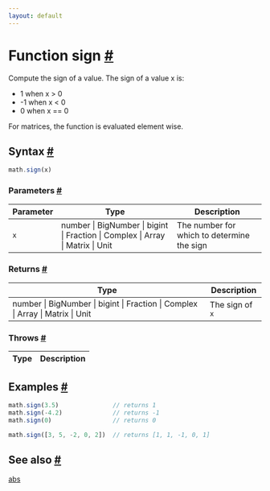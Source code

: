 ```yaml
---
layout: default
---
```


<!-- Note: This file is automatically generated from source code comments. Changes made in this file will be overridden. -->

<h1 id="function-sign">Function sign <a href="#function-sign" title="Permalink">#</a></h1>

Compute the sign of a value. The sign of a value x is:

-  1 when x > 0
- -1 when x < 0
-  0 when x == 0

For matrices, the function is evaluated element wise.


<h2 id="syntax">Syntax <a href="#syntax" title="Permalink">#</a></h2>

```js
math.sign(x)
```

<h3 id="parameters">Parameters <a href="#parameters" title="Permalink">#</a></h3>

Parameter | Type | Description
--------- | ---- | -----------
`x` | number &#124; BigNumber &#124; bigint &#124; Fraction &#124; Complex &#124; Array &#124; Matrix &#124; Unit |  The number for which to determine the sign

<h3 id="returns">Returns <a href="#returns" title="Permalink">#</a></h3>

Type | Description
---- | -----------
number &#124; BigNumber &#124; bigint &#124; Fraction &#124; Complex &#124; Array &#124; Matrix &#124; Unit |  The sign of `x`


<h3 id="throws">Throws <a href="#throws" title="Permalink">#</a></h3>

Type | Description
---- | -----------


<h2 id="examples">Examples <a href="#examples" title="Permalink">#</a></h2>

```js
math.sign(3.5)               // returns 1
math.sign(-4.2)              // returns -1
math.sign(0)                 // returns 0

math.sign([3, 5, -2, 0, 2])  // returns [1, 1, -1, 0, 1]
```


<h2 id="see-also">See also <a href="#see-also" title="Permalink">#</a></h2>

[abs](abs.html)
